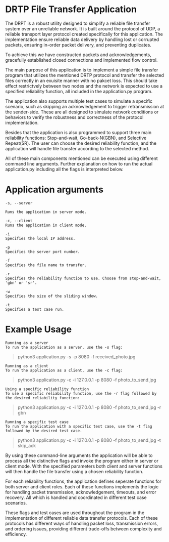 # DRTP File Transfer Application

The DRPT is a robust utility designed to simplify a reliable file transfer system over an unreliable network. It is built around the  protocol of UDP, a reliable transport layer protocol created specifically for this application. The implementation ensure reliable data delivery by handling lost or corrupted packets, ensuring in-order packet delivery, and preventing duplicates. 

To achieve this we have constructed packets and acknowledgements, gracefully established closed connections and implemented flow control.

The main purpose of this application is to implement a simple file transfer program that utilizes the mentioned DRTP protocol and transfer the selected files correctly in an exuisite manner with no pakcet loss. This should take effect restrictvely between two nodes and the network is expected to use a specified reliability function, all included in the application.py program.

The application also supports multiple test cases to simulate a specific scenario, such as skipping an acknowledgement to trigger retransmission at the sender-side. These are all designed to simulate network conditions or behaviors to verify the robustness and correctness of the protocol implementation. 

Besides that the application is also programmed to support three main reliability functions:
Stop-and-wait, Go-back-N(GBN), and Selective Repeat(SR). The user can choose the desired reliability function, and the application will handle file transfer according to the selected method. 

All of these main components mentioned can be executed using different command line arguments. Further explanation on how to run the actual application.py including all the flags is interpreted below. 

# Application arguments

    -s, --server

    Runs the application in server mode. 

    -c, --client 
    Runs the application in client mode.

    -i 
    Specifies the local IP address.

    -p 
    Specifies the server port number.

    -f
    Specifies the file name to transfer.

    -r
    Specifies the reliability function to use. Choose from stop-and-wait, 'gbn' or 'sr'.

    -w 
    Specifies the size of the sliding window.

    -t
    Specifies a test case run.

    
# Example Usage

    Running as a server
    To run the application as a server, use the -s flag:
> python3 application.py -s -p 8080 -f received_photo.jpg 

    Running as a client 
    To run the application as a client, use the -c flag:
> python3 application.py -c -i 127.0.0.1 -p 8080 -f photo_to_send.jpg

    Using a specific reliability function
    To use a specific reliability function, use the -r flag followed by the desired reliability function:
> python3 application.py -c -i 127.0.0.1 -p 8080 -f photo_to_send.jpg -r gbn

    Running a specific test case
    To run the application with a specific test case, use the -t flag followed by the desired test case.
> python3 application.py -c -i 127.0.0.1 -p 8080 -f photo_to_send.jpg -t skip_ack
    


By using these command-line arguments the application will be able to process all the distinctive flags and invoke the program either in server or client mode. With the specified parameters both client and server functions will then handle the file transfer using a chosen reliability function.     

For each reliability functions, the application defines seperate functions for both server and client roles. Each of these functions implements the logic for handling packet transmission, acknowledgement, timeouts, and error recovery. All which is handled and coordinated in different test case scenarios. 

These flags and test cases are used throughout the program in the implementation of different reliable data transfer protocols. Each of these protocols has different ways of handling packet loss, transmission errors, and ordering issues, providing different trade-offs between complexity and efficiency. 








